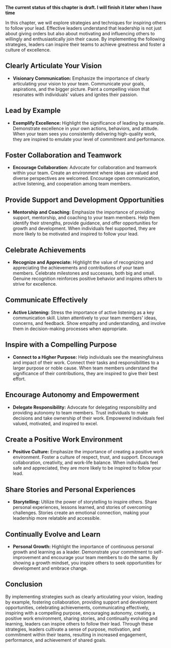 **The current status of this chapter is draft. I will finish it later when I have time**

In this chapter, we will explore strategies and techniques for inspiring others to follow your lead. Effective leaders understand that leadership is not just about giving orders but also about motivating and influencing others to willingly and enthusiastically join their cause. By implementing the following strategies, leaders can inspire their teams to achieve greatness and foster a culture of excellence.

Clearly Articulate Your Vision
------------------------------

* **Visionary Communication:** Emphasize the importance of clearly articulating your vision to your team. Communicate your goals, aspirations, and the bigger picture. Paint a compelling vision that resonates with individuals' values and ignites their passion.

Lead by Example
---------------

* **Exemplify Excellence:** Highlight the significance of leading by example. Demonstrate excellence in your own actions, behaviors, and attitude. When your team sees you consistently delivering high-quality work, they are inspired to emulate your level of commitment and performance.

Foster Collaboration and Teamwork
---------------------------------

* **Encourage Collaboration:** Advocate for collaboration and teamwork within your team. Create an environment where ideas are valued and diverse perspectives are welcomed. Encourage open communication, active listening, and cooperation among team members.

Provide Support and Development Opportunities
---------------------------------------------

* **Mentorship and Coaching:** Emphasize the importance of providing support, mentorship, and coaching to your team members. Help them identify their strengths, provide guidance, and offer opportunities for growth and development. When individuals feel supported, they are more likely to be motivated and inspired to follow your lead.

Celebrate Achievements
----------------------

* **Recognize and Appreciate:** Highlight the value of recognizing and appreciating the achievements and contributions of your team members. Celebrate milestones and successes, both big and small. Genuine recognition reinforces positive behavior and inspires others to strive for excellence.

Communicate Effectively
-----------------------

* **Active Listening:** Stress the importance of active listening as a key communication skill. Listen attentively to your team members' ideas, concerns, and feedback. Show empathy and understanding, and involve them in decision-making processes when appropriate.

Inspire with a Compelling Purpose
---------------------------------

* **Connect to a Higher Purpose:** Help individuals see the meaningfulness and impact of their work. Connect their tasks and responsibilities to a larger purpose or noble cause. When team members understand the significance of their contributions, they are inspired to give their best effort.

Encourage Autonomy and Empowerment
----------------------------------

* **Delegate Responsibility:** Advocate for delegating responsibility and providing autonomy to team members. Trust individuals to make decisions and take ownership of their work. Empowered individuals feel valued, motivated, and inspired to excel.

Create a Positive Work Environment
----------------------------------

* **Positive Culture:** Emphasize the importance of creating a positive work environment. Foster a culture of respect, trust, and support. Encourage collaboration, creativity, and work-life balance. When individuals feel safe and appreciated, they are more likely to be inspired to follow your lead.

Share Stories and Personal Experiences
--------------------------------------

* **Storytelling:** Utilize the power of storytelling to inspire others. Share personal experiences, lessons learned, and stories of overcoming challenges. Stories create an emotional connection, making your leadership more relatable and accessible.

Continually Evolve and Learn
----------------------------

* **Personal Growth:** Highlight the importance of continuous personal growth and learning as a leader. Demonstrate your commitment to self-improvement and encourage your team members to do the same. By showing a growth mindset, you inspire others to seek opportunities for development and embrace change.

Conclusion
----------

By implementing strategies such as clearly articulating your vision, leading by example, fostering collaboration, providing support and development opportunities, celebrating achievements, communicating effectively, inspiring with a compelling purpose, encouraging autonomy, creating a positive work environment, sharing stories, and continually evolving and learning, leaders can inspire others to follow their lead. Through these strategies, leaders cultivate a sense of purpose, motivation, and commitment within their teams, resulting in increased engagement, performance, and achievement of shared goals.

